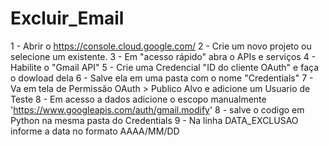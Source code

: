 # Excluir_Email

1 - Abrir o https://console.cloud.google.com/
2 - Crie um novo projeto ou selecione um existente.
3 - Em "acesso rápido" abra o APIs e serviços
4 - Habilite o "Gmail API"
5 - Crie uma Credencial "ID do cliente OAuth" e faça o dowload dela
6 - Salve ela em uma pasta com o nome "Credentials"
7 - Va em tela de Permissão OAuth > Publico Alvo e adicione um Usuario de Teste
8 - Em acesso a dados adicione o escopo manualmente 'https://www.googleapis.com/auth/gmail.modify'
8 - salve o codigo em Python na mesma pasta do Credentials
9 - Na linha DATA_EXCLUSAO informe a data no formato AAAA/MM/DD
